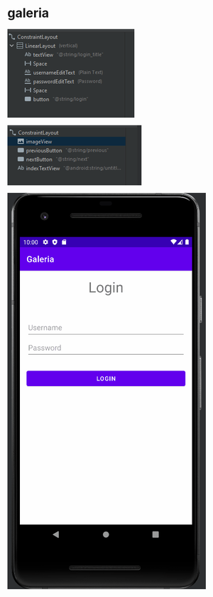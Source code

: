 # galeria

![Main Activity](MainActivity.PNG)
<br>

![Gallery Activity](GalleryActivity.PNG)
<br>

![](Animação.gif)

